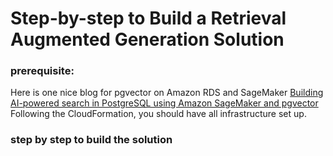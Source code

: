 # Step-by-step to Build a Retrieval Augmented Generation Solution



### prerequisite:

Here is one nice blog for pgvector on Amazon RDS and SageMaker
[Building AI-powered search in PostgreSQL using Amazon SageMaker and pgvector](https://aws.amazon.com/blogs/database/building-ai-powered-search-in-postgresql-using-amazon-sagemaker-and-pgvector/) Following the CloudFormation, you should have all infrastructure set up. 

### step by step to build the solution


